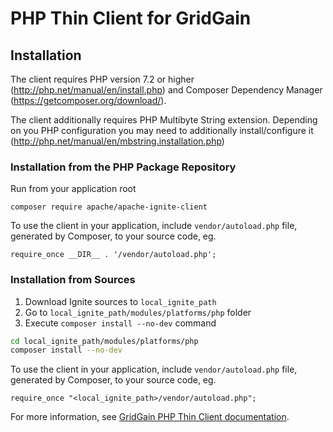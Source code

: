 # PHP Thin Client for GridGain #

## Installation ##

The client requires PHP version 7.2 or higher (http://php.net/manual/en/install.php) and Composer Dependency Manager (https://getcomposer.org/download/).

The client additionally requires PHP Multibyte String extension. Depending on you PHP configuration you may need to additionally install/configure it (http://php.net/manual/en/mbstring.installation.php)

### Installation from the PHP Package Repository ###

Run from your application root
```
composer require apache/apache-ignite-client
```

To use the client in your application, include `vendor/autoload.php` file, generated by Composer, to your source code, eg.
```
require_once __DIR__ . '/vendor/autoload.php';
```

### Installation from Sources ###

1. Download Ignite sources to `local_ignite_path`
2. Go to `local_ignite_path/modules/platforms/php` folder
3. Execute `composer install --no-dev` command

```bash
cd local_ignite_path/modules/platforms/php
composer install --no-dev
```

To use the client in your application, include `vendor/autoload.php` file, generated by Composer, to your source code, eg.
```
require_once "<local_ignite_path>/vendor/autoload.php";
```

For more information, see [GridGain PHP Thin Client documentation](https://apacheignite.readme.io/docs/php-thin-client).